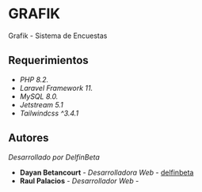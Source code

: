 # GRAFIK

Grafik - Sistema de Encuestas

## Requerimientos

* _PHP 8.2._
* _Laravel Framework 11._
* _MySQL 8.0._
* _Jetstream 5.1_
* _Tailwindcss ^3.4.1_

## Autores

_Desarrollado por DelfinBeta_

* **Dayan Betancourt** - *Desarrolladora Web* - [delfinbeta](https://github.com/delfinbeta)
* **Raul Palacios** - *Desarrollador Web* - 
